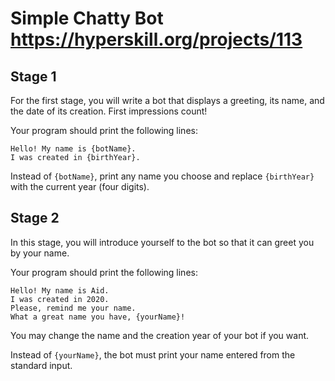 # Simple Chatty Bot https://hyperskill.org/projects/113

## Stage 1
For the first stage, you will write a bot that displays a greeting, its name, and the date of its creation. First impressions count!

Your program should print the following lines:
```
Hello! My name is {botName}.
I was created in {birthYear}.
```
Instead of `{botName}`, print any name you choose and replace `{birthYear}` with the current year (four digits).

## Stage 2
In this stage, you will introduce yourself to the bot so that it can greet you by your name.

Your program should print the following lines:

```
Hello! My name is Aid.
I was created in 2020.
Please, remind me your name.
What a great name you have, {yourName}!
```

You may change the name and the creation year of your bot if you want.

Instead of `{yourName}`, the bot must print your name entered from the standard input.